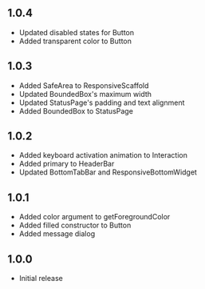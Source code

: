 ## 1.0.4

- Updated disabled states for Button
- Added transparent color to Button

## 1.0.3

- Added SafeArea to ResponsiveScaffold
- Updated BoundedBox's maximum width
- Updated StatusPage's padding and text alignment
- Added BoundedBox to StatusPage

## 1.0.2

- Added keyboard activation animation to Interaction
- Added primary to HeaderBar
- Updated BottomTabBar and ResponsiveBottomWidget

## 1.0.1

- Added color argument to getForegroundColor
- Added filled constructor to Button
- Added message dialog

## 1.0.0

- Initial release
